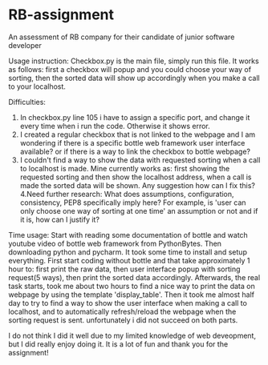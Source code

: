 # RB-assignment
An assessment of RB company for their candidate of junior software developer

Usage instruction: 
Checkbox.py is the main file, simply run this file. 
It works as follows: first a checkbox will popup and you could choose your way of sorting,  then the sorted data will show up accordingly when you make a call to your localhost.

Difficulties:
1. In checkbox.py line 105 i have to assign a specific port, and change it every time when i run the code. Otherwise it shows error.
2. I created a regular checkbox that is not linked to the webpage and I am wondering if there is a specific bottle web framework user interface available? or if there is a way to link the checkbox to bottle webpage?
3. I couldn't find a way to show the data with requested sorting when a call to localhost is made. Mine currently works as: first showing the requested sorting and then show the localhost address, when a call is made the sorted data will be shown. Any suggestion how can I fix this?
4.Need further research: 
What does assumptions, configuration, consistency, PEP8 specifically imply here?
For example, is 'user can only choose one way of sorting at one time' an assumption or not and if it is, how can I justify it?

Time usage:
Start with reading some documentation of bottle and watch youtube video of bottle web framework from PythonBytes. Then downloading python and pycharm. It took some time to install and setup everything.
First start coding without bottle and that take approximately 1 hour to: first print the raw data, then user interface popup with sorting request(5 ways), then print the sorted data accordingly. 
Afterwards, the real task starts, took me about two hours to find a nice way to print the data on webpage by using the template 'display_table'.
Then it took me almost half day to try to find a way to show the user interface when making a call to localhost, and to automatically refresh/reload the webpage when the sorting request is sent. unfortunately i did not succeed on both parts. 

I do not think I did it well due to my limited knowledge of web deveopment, but I did really enjoy doing it. It is a lot of fun and thank you for the assignment! 
